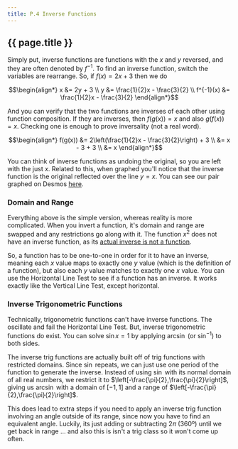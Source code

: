 ```yaml
---
title: P.4 Inverse Functions
---
```


## {{ page.title }}

Simply put, inverse functions are functions with the $x$ and $y$ reversed, and they are often denoted by $f^{-1}$. To find an inverse function, switch the variables are rearrange. So, if $f(x) = 2x + 3$ then we do

$$\begin{align*}
        x &=           2y + 3 \\
        y &= \frac{1}{2}x - \frac{3}{2} \\
f^{-1}(x) &= \frac{1}{2}x - \frac{3}{2}
\end{align*}$$

And you can verify that the two functions are inverses of each other using function composition. If they are inverses, then $f(g(x)) = x$ and also $g(f(x)) = x$. Checking one is enough to prove inversality (not a real word).

$$\begin{align*}
f(g(x)) &= 2\left(\frac{1}{2}x - \frac{3}{2}\right) + 3 \\
        &= x - 3 + 3 \\
        &= x
\end{align*}$$

You can think of inverse functions as undoing the original, so you are left with the just $x$. Related to this, when graphed you'll notice that the inverse function is the original reflected over the line $y=x$. You can see our pair graphed on Desmos [here](https://www.desmos.com/calculator/fv9rgwo6fa).

### Domain and Range

Everything above is the simple version, whereas reality is more complicated. When you invert a function, it's domain and range are swapped and any restrictions go along with it. The function $x^2$ does not have an inverse function, as its [actual inverse is not a function](https://www.desmos.com/calculator/tiygqoykan).

So, a function has to be one-to-one in order for it to have an inverse, meaning each $x$ value maps to exactly one $y$ value (which is the definition of a function), but also each $y$ value matches to exactly one $x$ value. You can use the Horizontal Line Test to see if a function has an inverse. It works exactly like the Vertical Line Test, except horizontal.

### Inverse Trigonometric Functions

Technically, trigonometric functions can't have inverse functions. The oscillate and fail the Horizontal Line Test. But, inverse trigonometric functions do exist. You can solve $\sin x = 1$ by applying $\arcsin$ (or $\sin^{-1}$) to both sides.

The inverse trig functions are actually built off of trig functions with restricted domains. Since $\sin$ repeats, we can just use one period of the function to generate the inverse. Instead of using $\sin$ with its normal domain of all real numbers, we restrict it to $\left[-\frac{\pi}{2},\frac{\pi}{2}\right]$, giving us $\arcsin$ with a domain of $[-1,1]$ and a range of $\left[-\frac{\pi}{2},\frac{\pi}{2}\right]$.

This does lead to extra steps if you need to apply an inverse trig function involving an angle outside of its range, since now you have to find an equivalent angle. Luckily, its just adding or subtracting $2\pi$ (360º) until we get back in range ... and also this is isn't a trig class so it won't come up often.